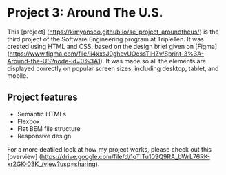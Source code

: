 # Project 3: Around The U.S.

This [project] (https://kimyonsoo.github.io/se_project_aroundtheus/) is the third project of the Software Engineering program at TripleTen. It was created using HTML and CSS, based on the design brief given on [Figma] (https://www.figma.com/file/ii4xxsJ0ghevUOcssTlHZv/Sprint-3%3A-Around-the-US?node-id=0%3A1). It was made so all the elements are displayed correctly on popular screen sizes, including desktop, tablet, and mobile.

## Project features

- Semantic HTMLs
- Flexbox
- Flat BEM file structure
- Responsive design

For a more deatiled look at how my project works, please check out this [overview] (https://drive.google.com/file/d/1qTITu109Q9RA_bWrL76RK-xr2GK-03K_/view?usp=sharing).

